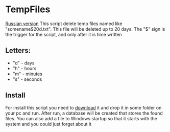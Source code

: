 # TempFiles
[Russian version](https://github.com/Maikliton/TempFiles/blob/master/README_RU.md)
This script delete temp files named like "somename$20d.txt". This file will be deleted up to 20 days. The "$" sign is the trigger for the script, and only after it is time written
## Letters:
- "d" - days
- "h" - hours
- "m" - minutes
- "s" - seconds
## Install
For install this script you need to [download](https://github.com/Maikliton/TempFiles/releases/download/Main/TempFiles.jar) it and drop it in some folder on your pc and run. After run, a database will be created that stores the found files. You can also add a file to Windows startup so that it starts with the system and you could just forget about it
